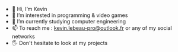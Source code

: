 - 👋 Hi, I’m Kevin
- 👀 I’m interested in programming & video games
- 🌱 I’m currently studying computer engineering
- 📫 To reach me : kevin.lebeau-pro@outlook.fr or any of my social networks
- 🖐 Don't hesitate to look at my projects
